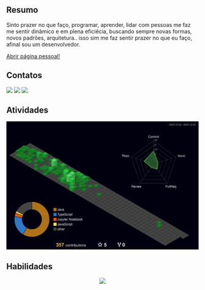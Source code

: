 ## Resumo

Sinto prazer no que faço, programar, aprender, lidar com pessoas me faz me sentir dinâmico e em plena eficiêcia, buscando sempre novas formas, novos padrões, arquitetura.. isso sim me faz sentir prazer no que eu faço, afinal sou um desenvolvedor. 

[Abrir página pessoal!](https://landing-page-person.vercel.app/)

## Contatos

<div> 
  <a href="https://www.instagram.com/emerson_jps/" target="_blank"><img src="https://img.shields.io/badge/-Instagram-%23E4405F?style=for-the-badge&logo=instagram&logoColor=white" target="_blank"></a>
  <a href = "mailto:emerson20010213@gmail.com"><img src="https://img.shields.io/badge/-Gmail-%23333?style=for-the-badge&logo=gmail&logoColor=white" target="_blank"></a>
  <a href="https://www.linkedin.com/in/emerson-jos%C3%A9-196095186/" target="_blank"><img src="https://img.shields.io/badge/-LinkedIn-%230077B5?style=for-the-badge&logo=linkedin&logoColor=white" target="_blank"></a>  
</div>

## Atividades
![Status](./profile-3d-contrib/profile-night-green.svg)

## Habilidades

<p align="center">
  <img src="https://skillicons.dev/icons?i=ts,js,html,css,nodejs,react,nextjs,vite,express,threejs,nestjs,aws,bitbucket,git,github,webpack,postman,docker,heroku,vercel,tailwind,figma,prisma,sequelize,mysql,postgres,sqlite,mongodb,jest,cypress,linux,vim,nginx" />
</p>


